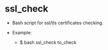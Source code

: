 # ssl_check


* Bash script for ssl/tls certificates checking.

* Example:
    * $ bash ssl_check to_check
